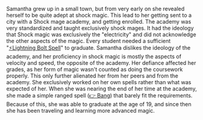 Samantha grew up in a small town, but from very early on she revealed herself to be quite adept at shock magic. This lead to her getting sent to a city with a Shock mage academy, and getting enrolled. The academy was very standardized and taught exclusively shock mages. It had the ideology that Shock magic was exclusively the "electricity" and did not acknowledge the other aspects of the magic. Every student needed a sufficient "[⚡️Lightning Bolt Spell](<../../../World/Society/Stereotypes/⚡️Lightning Bolt Spell.md>)" to graduate. Samantha dislikes the ideology of the academy, and her proficiency in shock magic is mostly the aspects of velocity and speed, the opposite of the academy. Her defiance affected her grades, as her form of magic wasn't counted as doing the coursework properly. This only further alienated her from her peers and from the academy. She exclusively worked on her own spells rather than what was expected of her. When she was nearing the end of her time at the academy, she made a simple ranged spell ([👉 Bang](<../📜 Spells/👉 Bang.md>)) that barely fit the requirements. Because of this, she was able to graduate at the age of 19, and since then she has been traveling and learning more advanced magic. 